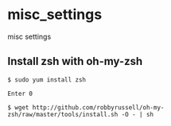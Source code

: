 # misc_settings
misc settings


## Install zsh with oh-my-zsh

```
$ sudo yum install zsh

Enter 0

$ wget http://github.com/robbyrussell/oh-my-zsh/raw/master/tools/install.sh -O - | sh
```
